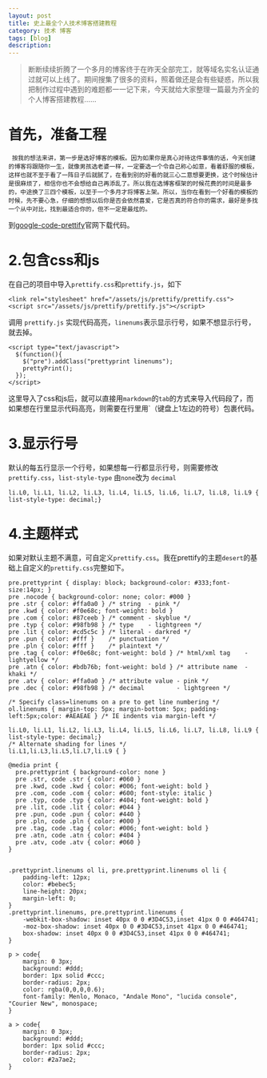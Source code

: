 ```yaml
---
layout: post
title: 史上最全个人技术博客搭建教程
category: 技术 博客
tags: [blog]
description: 
---
```


> 断断续续折腾了一个多月的博客终于在昨天全部完工，就等域名实名认证通过就可以上线了。期间搜集了很多的资料，照着做还是会有些疑惑，所以我把制作过程中遇到的难题都一一记下来，今天就给大家整理一篇最为齐全的个人博客搭建教程……

# 首先，准备工程 #

     按我的想法来讲，第一步是选好博客的模板。因为如果你是真心对待这件事情的话，今天创建的博客将跟随你一生，就像男孩选老婆一样，一定要选一个令自己称心如意，看着舒服的模板，这样也就不至于看了一阵日子后就腻了，在看到别的好看的就三心二意想要更换，这个时候估计是很麻烦了，相信你也不会想给自己再添乱了。所以我在选博客框架的时候花费的时间是最多的，中途换了三四个模板，以至于一个多月才将博客上架。所以，当你在看到一个好看的模板的时候，先不要心急，仔细的想想以后你是否会依然喜爱，它是否真的符合你的需求，最好是多找一个从中对比，找到最适合你的，但不一定是最炫的。


到[google-code-prettify](http://code.google.com/p/google-code-prettify/)官网下载代码。

# 2.包含css和js #

在自己的项目中导入`prettify.css`和`prettify.js`，如下

	<link rel="stylesheet" href="/assets/js/prettify/prettify.css">
	<script src="/assets/js/prettify/prettify.js"></script>

调用 `prettify.js` 实现代码高亮，`linenums`表示显示行号，如果不想显示行号，就去掉。

	<script type="text/javascript">
	  $(function(){
	    $("pre").addClass("prettyprint linenums");
	    prettyPrint();
	  });
	</script>
	
这里导入了css和js后，就可以直接用`markdown`的`tab`的方式来导入代码段了，而如果想在行里显示代码高亮，则需要在行里用`（键盘上1左边的符号）包裹代码。


# 3.显示行号 #

默认的每五行显示一个行号，如果想每一行都显示行号，则需要修改`prettify.css`，`list-style-type` 由`none`改为 `decimal`

	li.L0, li.L1, li.L2, li.L3, li.L4, li.L5, li.L6, li.L7, li.L8, li.L9 { list-style-type: decimal;}


# 4.主题样式 #

如果对默认主题不满意，可自定义`prettify.css`。我在prettify的主题`desert`的基础上自定义的`prettify.css`完整如下。

	pre.prettyprint { display: block; background-color: #333;font-size:14px; }
	pre .nocode { background-color: none; color: #000 }
	pre .str { color: #ffa0a0 } /* string  - pink */
	pre .kwd { color: #f0e68c; font-weight: bold }
	pre .com { color: #87ceeb } /* comment - skyblue */
	pre .typ { color: #98fb98 } /* type    - lightgreen */
	pre .lit { color: #cd5c5c } /* literal - darkred */
	pre .pun { color: #fff }    /* punctuation */
	pre .pln { color: #fff }    /* plaintext */
	pre .tag { color: #f0e68c; font-weight: bold } /* html/xml tag    - lightyellow */
	pre .atn { color: #bdb76b; font-weight: bold } /* attribute name  - khaki */
	pre .atv { color: #ffa0a0 } /* attribute value - pink */
	pre .dec { color: #98fb98 } /* decimal         - lightgreen */
	
	/* Specify class=linenums on a pre to get line numbering */
	ol.linenums { margin-top: 5px; margin-bottom: 5px; padding-left:5px;color: #AEAEAE } /* IE indents via margin-left */
	
	li.L0, li.L1, li.L2, li.L3, li.L4, li.L5, li.L6, li.L7, li.L8, li.L9 { list-style-type: decimal;}
	/* Alternate shading for lines */
	li.L1,li.L3,li.L5,li.L7,li.L9 { }
	
	@media print {
	  pre.prettyprint { background-color: none }
	  pre .str, code .str { color: #060 }
	  pre .kwd, code .kwd { color: #006; font-weight: bold }
	  pre .com, code .com { color: #600; font-style: italic }
	  pre .typ, code .typ { color: #404; font-weight: bold }
	  pre .lit, code .lit { color: #044 }
	  pre .pun, code .pun { color: #440 }
	  pre .pln, code .pln { color: #000 }
	  pre .tag, code .tag { color: #006; font-weight: bold }
	  pre .atn, code .atn { color: #404 }
	  pre .atv, code .atv { color: #060 }
	}
	
	
	.prettyprint.linenums ol li, pre.prettyprint.linenums ol li {
		padding-left: 12px;
		color: #bebec5;
		line-height: 20px;
		margin-left: 0;
	}
	.prettyprint.linenums, pre.prettyprint.linenums {
		-webkit-box-shadow: inset 40px 0 0 #3D4C53,inset 41px 0 0 #464741;
		-moz-box-shadow: inset 40px 0 0 #3D4C53,inset 41px 0 0 #464741;
		box-shadow: inset 40px 0 0 #3D4C53,inset 41px 0 0 #464741;
	}
	
	p > code{
		margin: 0 3px;
		background: #ddd;
		border: 1px solid #ccc;
		border-radius: 2px;
		color: rgba(0,0,0,0.6);
		font-family: Menlo, Monaco, "Andale Mono", "lucida console", "Courier New", monospace;
	}
	
	a > code{
		margin: 0 3px;
		background: #ddd;
		border: 1px solid #ccc;
		border-radius: 2px;
		color: #2a7ae2;
	}